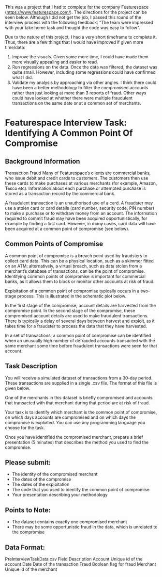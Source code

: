 This was a project that I had to complete for the company Featurespace (https://www.featurespace.com/). The directions for the project can be seen below. Although I did not get the job, I passed this round of the interview process with the following feedback: "The team were impressed with your take home task and thought the code was easy to follow".

Due to the nature of this project, I had a very short timeframe to complete it. Thus, there are a few things that I would have improved if given more time/data:
1. Improve the visuals. Given some more time, I could have made them more visually appealing and easier to read.
2. Run regressions on the data. Once the data was filtered, the dataset was quite small. However, including some regressions could have confirmed what I did. 
3. Validate my analysis by approaching via other angles. I think there could have been a better methodology to filter the compromised accounts rather than just looking at more than 3 reports of fraud. Other ways could have looked at whether there were multiple fraudulent transactions on the same date or at a common set of merchants.

# Featurespace Interview Task: Identifying A Common Point Of Compromise

## Background Information
Transaction Fraud
Many of Featurespace’s clients are commercial banks, who issue debit and credit cards to customers. The customers then use these cards to make purchases at various merchants (for example, Amazon, Tesco etc). Information about each purchase or attempted purchase is stored as a transaction record by the commercial bank. 

A fraudulent transaction is an unauthorised use of a card. A fraudster may use a stolen card or card details (card number, security code, PIN number) to make a purchase or to withdraw money from an account. The information required to commit fraud may have been acquired opportunistically, for example by finding a lost card. However, in many cases, card data will have been acquired at a common point of compromise (see below).

## Common Points of Compromise
A common point of compromise is a breach point used by fraudsters to collect card data. This can be a physical location, such as a skimmer fitted on an ATM; alternatively, a virtual breach, such as data stolen from a merchant’s database of transactions, can be the point of compromise. Identifying common points of compromise is important for commercial banks, as it allows them to block or monitor other accounts at risk of fraud. 

Exploitation of a common point of compromise typically occurs in a two-stage process. This is illustrated in the schematic plot below.

In the first stage of the compromise, account details are harvested from the compromise point. In the second stage of the compromise, these compromised account details are used to make fraudulent transactions. There is typically a delay of several days between harvest and exploit, as it takes time for a fraudster to process the data that they have harvested.

In a set of transactions, a common point of compromise can be identified when an unusually high number of defrauded accounts transacted with the same merchant some time before fraudulent transactions were seen for that account.


## Task Description
You will receive a simulated dataset of transactions from a 30-day period. These transactions are supplied in a single .csv file. The format of this file is given below.

One of the merchants in this dataset is briefly compromised and accounts that transacted with that merchant during that period are at risk of fraud.

Your task is to identify which merchant is the common point of compromise, on which days accounts are compromised and on which days the compromise is exploited. You can use any programming language you choose for the task.

Once you have identified the compromised merchant, prepare a brief presentation (5 minutes) that describes the method you used to find the compromise.

## Please submit:
- The identity of the compromised merchant
- The dates of the compromise
- The dates of the exploitation
- The code that you used to identify the common point of compromise
- Your presentation describing your methodology 

## Points to Note:
- The dataset contains exactly one compromised merchant
- There may be some opportunistic fraud in the data, which is unrelated to the compromise

## Data Format:

PreInterviewTaskData.csv 
Field                  Description
Account                Unique id of the account
Date                   Date of the transaction
Fraud                  Boolean flag for fraud 
Merchant               Unique id of the merchant

